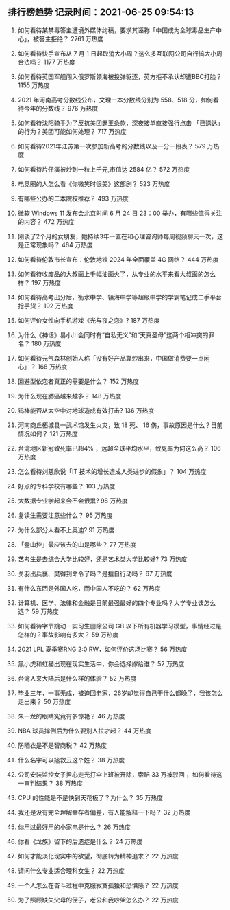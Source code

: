 
## 排行榜趋势 记录时间：2021-06-25 09:54:13
  
  1. 如何看待某禁毒答主遭境外媒体约稿，要求其诬称「中国成为全球毒品生产中心」，被答主拒绝？ 2761 万热度
    
  2. 如何看待快手宣布从 7 月 1 日起取消大小周？这么多互联网公司自行搞大小周合法吗？ 1177 万热度
    
  3. 如何看待英国军舰闯入俄罗斯领海被投弹驱逐，英方拒不承认却遭BBC打脸？ 1155 万热度
    
  4. 2021 年河南高考分数线公布，文理一本分数线分别为 558、518 分，如何看待今年的分数线？ 976 万热度
    
  5. 如何看待沈阳骑手为了反抗美团霸王条款，深夜接单直接强行点击 「已送达」的行为？美团可能如何处理？ 717 万热度
    
  6. 如何看待2021年江苏第一次参加新高考的分数线以及一分一段表？ 579 万热度
    
  7. 如何看待片仔癀被炒到一粒上千元,市值达 2584 亿？ 572 万热度
    
  8. 电竞圈的人怎么看《你微笑时很美》这部剧？ 523 万热度
    
  9. 有哪些公办的二本院校推荐？ 493 万热度
    
  10. 微软 Windows 11 发布会北京时间 6 月 24 日 23：00 举办，有哪些值得关注的内容？ 472 万热度
    
  11. 刚谈了2个月的女朋友，她持续3年一直在和心理咨询师每周视频聊天一次，这是正常现象吗？ 464 万热度
    
  12. 如何看待伦敦市长宣布：伦敦地铁 2024 年全面覆盖 4G 网络？ 444 万热度
    
  13. 如何看待收废品的大叔画上千幅油画火了，从专业的水平来看大叔画的怎么样？ 197 万热度
    
  14. 如何看待高考出分后，衡水中学、镇海中学等超级中学的学霸笔记成二手平台抢手货？ 192 万热度
    
  15. 如何评价女性向手机游戏《光与夜之恋》? 187 万热度
    
  16. 为什么《神话》易小川会同时有“自私无义”和“天真圣母”这两个相冲突的罪名？ 180 万热度
    
  17. 如何看待元气森林创始人称「没有好产品靠炒出来，中国做消费要一点闲心」？ 168 万热度
    
  18. 回避型依恋者真正的需要是什么？ 152 万热度
    
  19. 为什么现在肺癌越来越多？ 148 万热度
    
  20. 钨棒能否从太空中对地球造成有效打击? 136 万热度
    
  21. 河南商丘柘城县一武术馆发生火灾，致 18 死、 16 伤，事故原因是什么？目前情况如何？ 121 万热度
    
  22. 台湾地区新冠致死率已超4% ，远超全球平均水平，致死率为何这么高？ 106 万热度
    
  23. 怎么看待刘慈欣说「IT 技术的增长造成人类进步的假象」？ 104 万热度
    
  24. 好点的专科学校有哪些？ 103 万热度
    
  25. 大数据专业学起来会不会很累? 98 万热度
    
  26. 复读生需要注意些什么？ 95 万热度
    
  27. 为什么部分人看不上奥迪? 91 万热度
    
  28. 「登山控」最应该去的山是哪些？ 77 万热度
    
  29. 艺考生是去综合大学比较好，还是艺术类大学比较好? 73 万热度
    
  30. 关羽出兵襄、樊得到命令了吗？是擅自行动吗？ 67 万热度
    
  31. 有什么东西是外国人吃，而中国人不吃的？ 62 万热度
    
  32. 计算机、医学、法律和金融是目前最强最好的四个专业吗？大学专业该怎么选？ 59 万热度
    
  33. 如何看待字节跳动一实习生删除公司 GB 以下所有机器学习模型，事情经过是怎样的？事故影响有多大？ 59 万热度
    
  34. 2021 LPL 夏季赛RNG 2:0 RW，如何评价这场比赛？ 56 万热度
    
  35. 黑小虎和虹猫出现在现实生活中，你会选择嫁给谁？ 52 万热度
    
  36. 台湾人来大陆后是什么样的体验？ 52 万热度
    
  37. 毕业三年，一事无成，被迫回老家，26岁却觉得自己干什么都晚了，我该怎么走出来？ 50 万热度
    
  38. 朱一龙的眼睛究竟有多惊艳？ 46 万热度
    
  39. NBA 球员摔倒后为什么要别人拉才起？ 44 万热度
    
  40. 防晒衣是不是智商税？ 42 万热度
    
  41. 什么名字可以拯救云这个姓？ 38 万热度
    
  42. 公司安装监控女子担心走光打伞上班被开除，索赔 33 万被驳回 ，如何看待这一审判结果？ 38 万热度
    
  43. CPU 的性能是不是快到天花板了？为什么？ 35 万热度
    
  44. 我还是没有完全理解幸存者偏差，有人能解释一下吗？ 32 万热度
    
  45. 你用过最好用的小家电是什么？ 26 万热度
    
  46. 你看《龙族》留下的后遗症是什么？ 24 万热度
    
  47. 如何才能淡化现实中的欲望，彻底转为精神追求？ 22 万热度
    
  48. 请问什么专业适合理科女生？ 22 万热度
    
  49. 一个人怎么在奋斗过程中克服寂寞孤独和恐惧感？ 22 万热度
    
  50. 为了照顾缺失父母的侄子，老公和我吵架怎么办？ 22 万热度
    